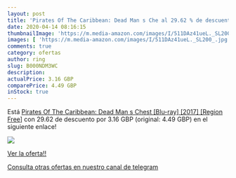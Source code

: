 ```yaml
---
layout: post
title: 'Pirates Of The Caribbean: Dead Man s Che al 29.62 % de descuento'
date: 2020-04-14 08:16:15
thumbnailImage: 'https://m.media-amazon.com/images/I/511DAz41ueL._SL200_.jpg'
images: [ 'https://m.media-amazon.com/images/I/511DAz41ueL._SL200_.jpg' ]
comments: true
category: ofertas
author: ring
slug: B000NDM3WC
description:
actualPrice: 3.16 GBP
comparePrice: 4.49 GBP
inStock: true
---
```


Está [Pirates Of The Caribbean: Dead Man s Chest [Blu-ray] [2017] [Region Free]](https://www.amazon.com/dp/B000NDM3WC/?tag=redken08-20) con 29.62 de descuento por 3.16 GBP (original: 4.49 GBP) en el siguiente enlace!

[![](https://m.media-amazon.com/images/I/511DAz41ueL._SL200_.jpg)](https://www.amazon.com/dp/B000NDM3WC/?tag=redken08-20)

[Ver la oferta!!](https://www.amazon.com/dp/B000NDM3WC/?tag=redken08-20)

[Consulta otras ofertas en nuestro canal de telegram](https://t.me/s/ofertas25)
